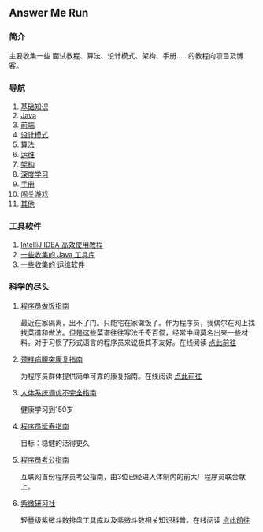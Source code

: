 ## Answer Me Run

### 简介

主要收集一些 面试教程、算法、设计模式、架构、手册..... 的教程向项目及博客。

### 导航

1. [基础知识](基础知识.md)
2. [Java](Java.md)
3. [前端](前端.md)
4. [设计模式](设计模式.md)
5. [算法](算法.md)
6. [运维](运维.md)
7. [架构](架构.md)
8. [深度学习](深度学习.md)
9. [手册](手册.md)
10. [闯关游戏](闯关游戏.md)
11. [其他](其他.md)

### 工具软件

1. [IntelliJ IDEA 高效使用教程](/工具软件/IntelliJ%20IDEA%20高效使用教程.md)
2. [一些收集的 Java 工具库](/工具软件/Java库.md)
3. [一些收集的 运维软件](/工具软件/运维.md)

### 科学的尽头

1. [程序员做饭指南](https://github.com/Anduin2017/HowToCook)

   最近在家隔离，出不了门。只能宅在家做饭了。作为程序员，我偶尔在网上找找菜谱和做法。但是这些菜谱往往写法千奇百怪，经常中间莫名出来一些材料。对于习惯了形式语言的程序员来说极其不友好。在线阅读 [点此前往](https://cook.aiurs.co/)
2. [颈椎病腰突康复指南](https://github.com/AnsonZnl/RehabilitationGuide)

   为程序员群体提供简单可靠的康复指南。在线阅读 [点此前往](https://ansonznl.github.io/RehabilitationGuide/)
3. [人体系统调优不完全指南](https://github.com/zijie0/HumanSystemOptimization)

   健康学习到150岁
4. [程序员延寿指南](https://github.com/geekan/HowToLiveLonger)

   目标：稳健的活得更久
5. [程序员考公指南](https://github.com/coder2gwy/coder2gwy)

   互联网首份程序员考公指南，由3位已经进入体制内的前大厂程序员联合献上。
6. [紫微研习社](https://github.com/SylarLong/iztro)

   轻量级紫微斗数排盘工具库以及紫微斗数相关知识科普。在线阅读 [点此前往](https://iztro.com/)
